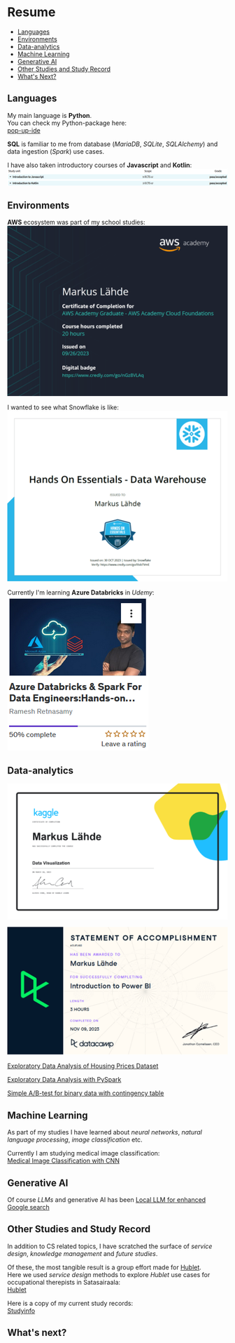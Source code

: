 # Resume

- [Languages](#languages)
- [Environments](#environments)
- [Data-analytics](#data-analytics)
- [Machine Learning](#machine-learning)
- [Generative AI](#generative-ai)
- [Other Studies and Study Record](#service-design-and-study-record)
- [What's Next?](#whats-next)

## Languages

My main language is **Python**. <br>
You can check my Python-package here: <br>
[pop-up-ide](https://github.com/markuslahde/pop-up-ide)

**SQL** is familiar to me from database (*MariaDB*, *SQLite*, *SQLAlchemy*) and data ingestion (*Spark*) use cases. <br>

I have also taken introductory courses of **Javascript** and **Kotlin**: <br>
![Metropolia_courses](https://github.com/markuslahde/resume/blob/main/Metropolia_Javascript_Kotlin.png)


## Environments

**AWS** ecosystem was part of my school studies: <br>
![aws](https://github.com/markuslahde/resume/blob/main/AWS_s.png)

I wanted to see what Snowflake is like: <br>
![Snowflake](https://github.com/markuslahde/resume/blob/main/Snowflake_s.png)

Currently I'm learning **Azure Databricks** in *Udemy*: <br>
![Databricks](https://github.com/markuslahde/resume/blob/main/Databricks.png)


## Data-analytics

![kaggle](https://github.com/markuslahde/resume/blob/main/DataVisualization_kaggle_s.png)

![PowerBI](https://github.com/markuslahde/resume/blob/main/PowerBI_s.png)


[Exploratory Data Analysis of Housing Prices Dataset](https://github.com/markuslahde/resume/blob/main/Housing_Prices_EDA.pdf)

[Exploratory Data Analysis with PySpark](https://github.com/markuslahde/resume/blob/main/PySpark_FinalProject_HousingData_MarkusL%C3%A4hde.ipynb)

[Simple A/B-test for binary data with contingency table](https://github.com/markuslahde/resume/blob/main/ABtest_with_contingency_table_with_synthetic_data.ipynb)

## Machine Learning

As part of my studies I have learned about *neural networks*, *natural language processing*, *image classification* etc. <br>


Currently I am studying medical image classification: <br>
[Medical Image Classification with CNN](https://github.com/markuslahde/Knee_Osteoarthritis_Classification)

## Generative AI

Of course *LLMs* and generative AI has been 
[Local LLM for enhanced Google search](https://github.com/markuslahde/LLM_enhanced_Google_search)


## Other Studies and Study Record

In addition to CS related topics, I have scratched the surface of *service design*, *knowledge management* and *future studies*. <br>

Of these, the most tangible result is a group effort made for [Hublet](https://gethublet.com/fi/). <br>
Here we used *service design* methods to explore *Hublet* use cases for occupational therepists in Satasairaala: <br>
[Hublet](https://github.com/markuslahde/resume/blob/main/Hublet_presentation.pdf)

Here is a copy of my current study records: <br>
[Studyinfo](https://github.com/markuslahde/resume/blob/main/Studyinfo_20241029.pdf)


## What's next?

